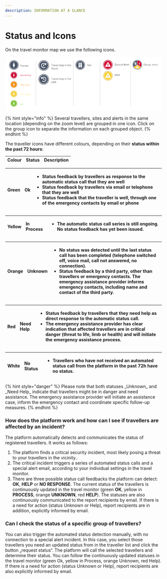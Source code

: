 ```yaml
---
description: INFORMATION AT A GLANCE
---
```


# Status and Icons

On the travel monitor map we use the following icons.

![](../../.gitbook/assets/travelmonitoricons.png)

{% hint style="info" %}
Several travellers, sites and alerts in the same location \(depending on the zoom level\) are grouped in one icon. Click on the group icon to separate the information on each grouped object.
{% endhint %}

The traveller icons have different colours, depending on their **status within the past 72 hours**:

| Colour | Status | Description |
| :--- | :--- | :--- |


<table>
  <thead>
    <tr>
      <th style="text-align:left">Green</th>
      <th style="text-align:left"><b>Ok</b>
      </th>
      <th style="text-align:left">
        <ul>
          <li>Status feedback by travellers as response to the automatic status call
            that they are well</li>
          <li>Status feedback by travellers via email or telephone that they are well</li>
          <li>Status feedback that the traveller is well, through one of the emergency
            contacts by email or phone</li>
        </ul>
      </th>
    </tr>
  </thead>
  <tbody></tbody>
</table><table>
  <thead>
    <tr>
      <th style="text-align:left">Yellow</th>
      <th style="text-align:left"><b>In Process</b>
      </th>
      <th style="text-align:left">
        <ul>
          <li>The automatic status call series is still ongoing. No status feedback
            has yet been issued.</li>
        </ul>
      </th>
    </tr>
  </thead>
  <tbody></tbody>
</table><table>
  <thead>
    <tr>
      <th style="text-align:left">Orange</th>
      <th style="text-align:left"><b>Unknown</b>
      </th>
      <th style="text-align:left">
        <ul>
          <li>No status was detected until the last status call has been completed (telephone
            switched off, voice mail, call not answered, no connection).</li>
          <li>Status feedback by a third party, other than travellers or emergency contacts.
            The emergency assistance provider informs emergency contacts, including
            name and contact of the third party.</li>
        </ul>
      </th>
    </tr>
  </thead>
  <tbody></tbody>
</table><table>
  <thead>
    <tr>
      <th style="text-align:left">Red</th>
      <th style="text-align:left"><b>Need Help</b>
      </th>
      <th style="text-align:left">
        <ul>
          <li>Status feedback by travellers that they need help as direct response to
            the automatic status call.</li>
          <li>The emergency assistance provider has clear indication that affected travellers
            are in critical danger (threat to life, limb or health) and will initiate
            the emergency assistance process.</li>
        </ul>
      </th>
    </tr>
  </thead>
  <tbody></tbody>
</table><table>
  <thead>
    <tr>
      <th style="text-align:left">White</th>
      <th style="text-align:left"><b>No Status</b>
      </th>
      <th style="text-align:left">
        <ul>
          <li>Travellers who have not received an automated status call from the platform
            in the past 72h have no status.</li>
        </ul>
      </th>
    </tr>
  </thead>
  <tbody></tbody>
</table>{% hint style="danger" %}
Please note that both statuses _Unknown_ and _Need Help_ indicate that travellers might be in danger and need assistance. The emergency assistance provider will initiate an assistance case, inform the emergency contact and coordinate specific follow-up measures.
{% endhint %}

### **How does the platform work and how can I see if travellers are affected by an incident?**

The platform automatically detects and communicates the status of registered travellers. It works as follows:

1. The platform finds a critical security incident, most likely posing a threat to your travellers in the vicinity..
2. The critical incident triggers a series of automated status calls and a special alert email, according to your individual settings in the travel monitor.
3. There are three possible status call feedbacks the platform can detect: **OK**, **HELP** or **NO RESPONSE**. The current status of the travellers is continuously updated in the travel monitor \(green **OK**, yellow in **PROCESS**, orange **UNKNOWN**, red **HELP**\). The statuses are also continuously communicated to the report recipients by email. If there is a need for action \(status Unknown or Help\), report recipients are in addition, explicitly informed by email.

### Can I check the status of a specific group of travellers?

You can also trigger the automated status detection manually, with no connection to a special alert incident. In this case, you select those travellers you need an updated status from in the traveller list and click the button „request status“. The platform will call the selected travellers and determine their status. You can follow the continuously updated statuses in the travel monitor \(green Ok, yellow in Process, orange Unknown, red Help\). If there is a need for action \(status Unknown or Help\), report recipients are also explicitly informed by email.

